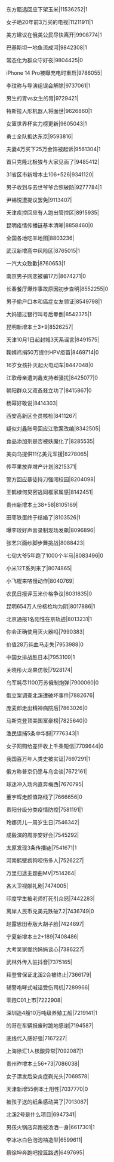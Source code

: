 东方甄选回应下架玉米|11536252|1

女子晒20年前3万买的电视|11211911|1

美方建议在俄美公民尽快离开|9908774|1

巴基斯坦一地鱼流成河|9842308|1

常态化为群众守好夜|9804425|0

iPhone 14 Pro被曝充电时重启|9786055|

李玟称与导演组误会解除|9737061|1

男生的胃vs女生的胃|9729421|

特斯拉人形机器人将面世|9626860|1

女篮世界杯实力榜更新|9605043|1

勇士全队抵达东京|9593816|

夫妻4万买下25万金饰被起诉|9561304|1

首只克隆北极狼与大家见面了|9485412|

31省区市新增本土106+526|9341120|

男子收到与去世爷爷合照破防|9277784|1

尹锡悦遭提议罢免|9113407|

天津疾控回应有人跑出管控区|8915935|

昆明疫情传播链基本清晰|8858460|0

全国各地吃羊地图|8803236|

武汉新增高中风险区|8765015|1

一汽大众致歉|8760653|1

南京男子网恋被骗17万|8674271|0

长春餐厅爆炸事故原因初步查明|8552255|0

男子偷户口本和癌症女友领证|8549798|1

大妈错过银行叫号后晕倒|8542375|1

昆明新增本土3+9|8526257|

天津10月1日起封城3天系谣言|8491575|

鞠婧祎捐50万提供HPV疫苗|8469714|0

16岁女孩扑灭起火电动车|8447048|0

江歌母亲遭刘鑫支持者骚扰|8425077|0

朝阳群众又双叒叕立功了|8415867|0

杨幂好敢说|8414303|

西安高新区全员核检|8411267|

疑似刘鑫账号回应江歌案改编|8342505|

食品添加剂是否被妖魔化了|8285535|

美向乌提供11亿美元军援|8278065|

传苹果放弃增产计划|8215371|

警方回应暴徒持刀强闯校园|8204098|

王鹤棣何炅密逃同框家属感|8142451|

贵州新增本土38+58|8105169|

田枣铁蛋终于结婚了|8103526|1

曝李玟好声音录制现场发飙|8096896|

张艺兴面纱脚步舞挑战|8088423|

七旬大爷5年跑了1000个半马|8083496|0

小米12T系列来了|8074865|

小飞棍来咯慢动作|8040769|

农民日报评玉米价格争议|8031835|0

昆明654万人份核检均为阴|8017886|1

北京通报1名阳性在京轨迹|8013231|1

你会正确使用灭火器吗|7990383|

价值28万纯血马走失|7953988|0

中国女排战胜日本|7953109|1

关晓彤火龙果仿妆|7928174|

乌军耗尽1100万苏俄制炮弹|7900060|0

俄立案调查北溪遭破坏事件|7882676|

庞麦郎走出精神病院后|7863026|0

马斯克登顶美国富豪榜|7825640|0

渔民误捕5条中华鲟|7776343|1

女子网购给差评收上千条短信|7709644|0

我国百万年人类史被实证|7697291|1

俄方称普京仍愿与乌会谈|7672161|

球迷冲入场内直奔梅西|7670795|

董宇辉走颜值路线了|7666656|0

贵阳分级分类疫情防控|7581191|1

玲娜贝儿一周岁生日|7546342|

成毅演的周亦安好会|7545292|

太原发现3条传播链|7541671|1

河南鹤壁疯狗咬伤多人|7526227|

万里归途主题曲MV|7514264|

各大卫视献礼剧|7474005|

印度学生被老师打死引众怒|7442283|

离岸人民币兑美元跌破7.2|7436749|0

赵露思田枣版大胡子脸|7424697|

宁夏新增本土2+189|7408486|

大考吴家俊约妈妈谈心|7386227|

武林外传入驻抖音|7375165|

拜登曾保证北溪2会被终止|7366179|

辅警咆哮式喊话受伤司机|7289966|

零跑C01上市|7222908|

深圳造4艘10万吨级养殖工船|7219141|1

的哥在车辆报废时跪地感谢|7194587|

底线代入感好强|7167227|

上海徐汇1人核酸异常|7092087|1

贵州昨增本土56+73|7086038|

女子漂发后染炎症剃光头|7069578|

天津新增55例本土阳性|7037770|0

被孩子送的纸条感动哭了|7013087|

北溪2号是什么项目|6947341|

男孩火锅店奔跑被汤洒一身|6617301|1

李冰冰白色泡泡袖造型|6599611|

蔡徐坤奔跑吧投篮路透|6497695|

